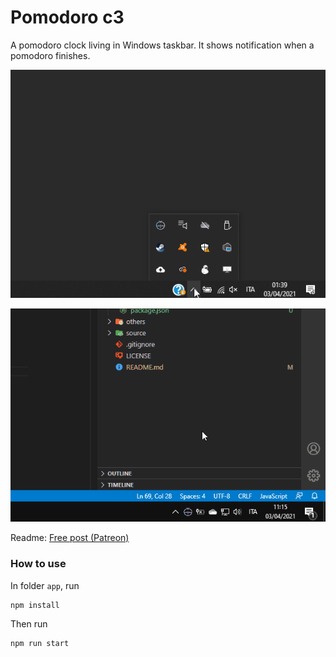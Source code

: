 # Pomodoro c3
A pomodoro clock living in Windows taskbar. It shows notification when a pomodoro finishes.

![first test](others/gifs/2021.04.02-test.gif)

![baloon test](others/gifs/2021.04.03-baloon-test.gif)


Readme: [Free post (Patreon)](https://www.patreon.com/posts/pomodoro-clock-49716203)

### How to use

In folder `app`, run

```
npm install
```

Then run

```
npm run start
```
